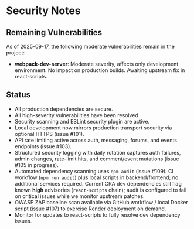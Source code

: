 # Security Notes

## Remaining Vulnerabilities

As of 2025-09-17, the following moderate vulnerabilities remain in the project:

- **webpack-dev-server**: Moderate severity, affects only development environment. No impact on production builds. Awaiting upstream fix in react-scripts.

## Status

- All production dependencies are secure.
- All high-severity vulnerabilities have been resolved.
- Security scanning and ESLint security plugin are active.
- Local development now mirrors production transport security via optional HTTPS (issue #101).
- API rate limiting active across auth, messaging, forums, and events endpoints (issue #103).
- Structured security logging with daily rotation captures auth failures, admin changes, rate-limit hits, and comment/event mutations (issue #105 in progress).
- Automated dependency scanning uses `npm audit` (issue #109): CI workflow (`npm run audit`) plus local scripts in backend/frontend; no additional services required. Current CRA dev dependencies still flag known **high** advisories (`react-scripts` chain); audit is configured to fail on critical issues while we monitor upstream patches.
- OWASP ZAP baseline scan available via GitHub workflow / local Docker script (issue #107) to exercise Render deployment on demand.
- Monitor for updates to react-scripts to fully resolve dev dependency issues.
